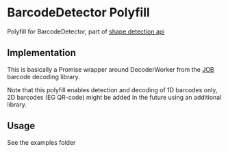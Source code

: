 # BarcodeDetector Polyfill
Polyfill for BarcodeDetector, part of [shape detection api](https://wicg.github.io/shape-detection-api/)

## Implementation
This is basically a Promise wrapper around DecoderWorker from the [JOB](https://github.com/EddieLa/JOB) barcode decoding library.

Note that this polyfill enables detection and decoding of 1D barcodes only, 2D barcodes (EG QR-code) might be added in the future using an additional library.

## Usage
See the examples folder
